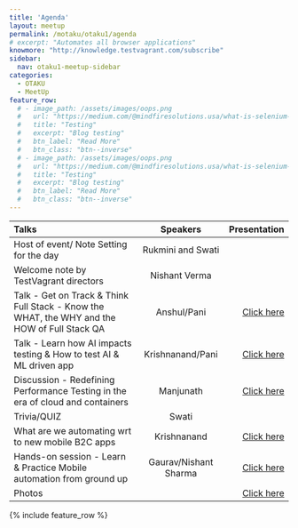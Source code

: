 ```yaml
---
title: 'Agenda'
layout: meetup
permalink: /motaku/otaku1/agenda
# excerpt: "Automates all browser applications"
knowmore: "http://knowledge.testvagrant.com/subscribe"
sidebar:
  nav: otaku1-meetup-sidebar
categories:
  - OTAKU
  - MeetUp
feature_row:
  # - image_path: /assets/images/oops.png
  #   url: "https://medium.com/@mindfiresolutions.usa/what-is-selenium-webdriver-62b6136f2c0c"
  #   title: "Testing"
  #   excerpt: "Blog testing"
  #   btn_label: "Read More"
  #   btn_class: "btn--inverse"
  # - image_path: /assets/images/oops.png
  #   url: "https://medium.com/@mindfiresolutions.usa/what-is-selenium-webdriver-62b6136f2c0c"
  #   title: "Testing"
  #   excerpt: "Blog testing"
  #   btn_label: "Read More"
  #   btn_class: "btn--inverse"    
---
```

 
| Talks          | Speakers     | Presentation |
| :------------- | :----------: | -----------: |
| Host of event/ Note Setting for the day | Rukmini and Swati   |     |
| Welcome note by TestVagrant directors   | Nishant Verma | | |
|Talk - Get on Track & Think Full Stack - Know the WHAT, the WHY and the HOW of Full Stack QA|Anshul/Pani|[Click here](https://drive.google.com/file/d/1ueTPIfnMC1LmPKjGbXxZVhJLEludcdHa/view?usp=sharing)|
|Talk - Learn how AI impacts testing & How to test AI & ML driven app|Krishnanand/Pani|[Click here](https://drive.google.com/file/d/1pLOJY8QqoKA505EjZNYYBJSYvITzFzyg/view?usp=sharing)|
|Discussion - Redefining Performance Testing in the era of cloud and containers|Manjunath|[Click here](https://drive.google.com/file/d/1UamNLbIk2wKNJNpeWUD_5EiHQJ4tyoY5/view?usp=sharing)|
|Trivia/QUIZ|Swati||
|What are we automating wrt to new mobile B2C apps|Krishnanand|[Click here](https://drive.google.com/file/d/1GsL1KQ4_hhhFKLOygJwBQzUNqyukTC7-/view?usp=sharing)|
|Hands-on session - Learn & Practice Mobile automation from ground up|Gaurav/Nishant Sharma|[Click here](https://github.com/testvagrant/AppiumMeetup/tree/references)|
|Photos||[Click here](https://photos.app.goo.gl/ViYMriVSC9qrngWp7)|

{% include feature_row %}